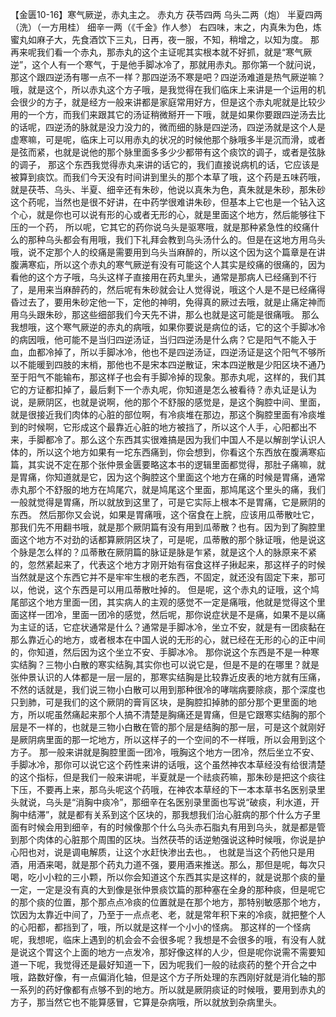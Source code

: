 【金匮10-16】寒气厥逆，赤丸主之。
赤丸方
茯苓四两  乌头二两（炮）  半夏四两（洗）（一方用桂）  细辛一两（《千金》作人参）
右四味，末之，内真朱为色，炼蜜丸如麻子大，先食酒饮下三丸，日再，夜一服，不知，稍增之，以知为度。
那再来呢我们看一个赤丸，那赤丸的这个主证呢其实根本就不好抓，就是“寒气厥逆”，这个人有一个寒气，于是他手脚冰冷了，那就用赤丸。那你第一个就问说，那这个跟四逆汤有哪一点不一样？那四逆汤不寒是吧？四逆汤难道是热气厥逆嘛？哦，就是这个，所以赤丸这个方子哦，是我觉得在我们临床上来讲是一个运用的机会很少的方子，就是经方一般来讲都是家庭常用好方，但是这个赤丸呢就是比较少用的一个方，而我们来跟其它的汤证稍微掰开一下哦，就是如果你要跟四逆汤去比的话呢，四逆汤的脉就是没力没力的，微而细的脉是四逆汤，四逆汤就是这个人是虚寒嘛，可是呢，临床上可以用赤丸的状况的时候他那个脉哦多半是沉而滑，或者是弦而紧，也就是说他的那个脉里面多多少少都带有这个痰饮的调子，或者是弦脉的调子，
那这个东西我觉得赤丸来讲的话它的，我们直接说病机的话，它应该是被算到痰饮。而我们今天没有时间讲到里头的那个本草了哦，这个药是五味药哦，就是茯苓、乌头、半夏、细辛还有朱砂，他说以真朱为色，真朱就是朱砂，那朱砂这个药呢，当然也是很不好讲，在中药学很难讲朱砂，但基本上它也是一个钻入这个心，就是你也可以说有形的心或者无形的心，就是里面这个地方，然后能够往下压的一个药，
所以呢，它其它的药你说乌头是驱寒哦，就是那种紧急性的绞痛什么的那种乌头都会有用哦，我们下礼拜会教到乌头汤什么的。但是在这地方用乌头哦，说不定那个人的绞痛是需要用到乌头当麻醉的，所以这个因为这个篇章是在讲腹满寒疝，所以这个赤丸的寒气厥逆有没有可能这个人其实是绞痛的很痛的，因为看他的这个方子哦，乌头这样子直接用在药丸里头，通常是那病人已经痛到不行了，是用来当麻醉药的，然后呢有朱砂就会让人觉得说，哦这个人是不是已经痛得昏过去了，要用朱砂定他一下，定他的神明，免得真的厥过去哦，就是止痛定神而用乌头跟朱砂，那这些细部我们今天先不讲，那么也就是这可能是很痛哦。
那么我想哦，这个寒气厥逆的赤丸的病哦，如果你要说是病位的话，它的这个手脚冰冷的病因哦，他可能不是当归四逆汤证，当归四逆汤是什么病？它是阳气不能入于血，血都冷掉了，所以手脚冰冷，他也不是四逆汤证，四逆汤证是这个阳气不够所以不能暖到四肢的末梢，那他也不是宋本四逆散证，宋本四逆散是少阳区块不通乃至于阳气不能输布，那这样子也会有手脚冷掉的现象。那赤丸呢，这样的，我们其它的方证都扣掉了，最后剩下一个赤丸呢，你知道是怎么被看待？赤丸证是认为说，是厥阴区，也就是说啊，他的那个不舒服的感觉是，是这个胸腔中间、里面，就是很接近我们肉体的心脏的部位啊，有冷痰堆在那边，那这个胸腔里面有冷痰堆到的时候啊，它形成这个最靠近心脏的地方被挡了，所以这个人手，心阳都出不来，手脚都冷了。那么这个东西其实很难搞是因为我们中国人不是以解剖学认识人体的，所以这个地方如果有一坨东西痛到，你会想到，你看这个东西放在腹满寒疝篇，其实说不定在那个张仲景金匮要略这本书的逻辑里面都觉得，那肚子痛嘛，就是胃痛，你知道就是它，因为这个胸腔这个里面这个地方在痛的时候是胃痛，通常赤丸那个不舒服的地方在鸠尾穴，就是鸠尾这个里面，那鸠尾这个里头的痛，我们一般就觉得是胃痛，所以就放到这里了，可是它实际上根本不是胃痛，它是厥阴的东西。
然后那你又会说，如果是胃痛哦，这个宿食在上脘，应该用瓜蒂散吐它，那我们先不用翻书哦，就是那个厥阴篇有没有用到瓜蒂散？也有。因为到了胸腔里面这个地方不对劲的话都算厥阴区块了，可是呢，瓜蒂散的那个脉证哦，他是说这个脉是怎么样的？瓜蒂散在厥阴篇的脉证是脉是乍紧，就是这个人的脉原来不紧的，忽然紧起来了，代表这个地方才刚开始有宿食这样子揪起来，那这样子的时候当然就是这个东西它并不是牢牢生根的老东西，不固定，就还没有固定下来，那可以，他说，这个东西是可以用瓜蒂散吐掉的。
但是呢，这个赤丸的证哦，这个鸠尾部这个地方里面一团，其实病人的主观的感觉不一定是痛哦，他就是觉得这个里面这样一团冷，里面一团冷的感觉，然后呢，那你说症状是不是痛，如果不是以痛为主证的话，它症状通常是什么？通常是手脚冰冷，坐立不安，就是有一团痰黏在那么靠近心的地方，或者根本在中国人说的无形的心，就已经在无形的心的正中间的，你知道，然后因为这个坐立不安、手脚冰冷。
那你说这个东西是不是一种寒实结胸？三物小白散的寒实结胸,其实你也可以说它是，但是不是的在哪里？就是张仲景认识的人体都是一层一层的，那寒实结胸是比较靠近皮表的地方就有压痛，不然的话就是，我们说三物小白散可以用到那种很冷的哮喘病要除痰，那个深度也只到肺，可是我们的这个厥阴的膏肓区块，是胸腔扣掉肺的部分那个更里面的地方，所以呢虽然痛起来那个人搞不清楚是胸痛还是胃痛，但是它跟寒实结胸的那个层是不一样的，也就是三物小白散在管的那个层是结胸的那一层，可是这个就刚好是厥阴病里面的那一坨地方，所以这样子的一个空间的不一样哦，所以会用到这个方子。
那一般来讲就是胸腔里面一团冷，哦胸这个地方一团冷，然后坐立不安、手脚冰冷，那你可以说它这个药性来讲的话哦，这个虽然神农本草经没有给很清楚的这个指标，但是我们一般来讲呢，半夏就是一个祛痰药嘛，那朱砂是把这个痰往下压，不要再上来，那乌头呢这个药哦，在神农本草经的下一本本草书名医别录里头就说，乌头是“消胸中痰冷”，那细辛在名医别录里面也写说“破痰，利水道，开胸中结滞”，就是都有关系到这个区块的，那我想我们治心脏病的那个什么方子里面有时候会用到细辛，有的时候像那个什么乌头赤石脂丸有用到乌头，就是都是管到那个肉体的心脏那个周围的区块。当然茯苓的话逆勉强说这种时候哦，你说是护心阳也对，说是调电解质，让这个水赶快渗出去也。，
也就是当这个药他只是用酒，用酒来喝，就是那个药丸力道不强，要用酒来推送。那么，那但是呢，每次只喝，吃小小粒的三小颗，所以你会知道这个东西其实是这样的，就是说那个痰的量一定，一定是没有真的大到像是张仲景痰饮篇的那种塞在全身的那种痰，但是呢它的那个痰的位置，那个那点点冷痰的位置就是在那个地方，那特别敏感那个地方，饮因为太靠近中间了，乃至于一点点老、老，就是常年积下来的冷痰，就把整个人的心阳都，都挡到了，哦，所以就是这样一个小小的怪病。
那这样的一个怪病呢，我想呢，临床上遇到的机会会不会很多呢？我想是不会很多的哦，有没有人就是说这个胃这个上面的地方一点发冷，那好像这样的人少，但是呢你说需不需要知道一下呢，我觉得还是最好知道一下，因为呢我们一般的祛痰药的整个开合之中哦，路数好像，有一点偏消化轴，但是这个方子所处理的东西刚好就是消化轴的那一系列的药好像都有点够不到的地方。所以就是厥阴痰证的时候哦，要用到赤丸的方子，那当然它也不能算感冒，它算是杂病哦，所以就放到杂病里头。
